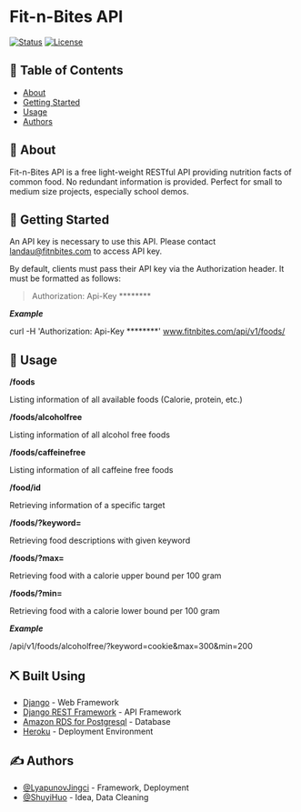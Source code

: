 
<h1 align="left">Fit-n-Bites API</h1>

<div align="left">

  [![Status](https://img.shields.io/badge/status-active-success.svg)]() 
  [![License](https://img.shields.io/badge/license-MIT-blue.svg)](/LICENSE)

</div>

## 📝 Table of Contents
- [About](#about)
- [Getting Started](#getting_started)
- [Usage](#usage)
- [Authors](#authors)


## 🧐 About <a name = "about"></a>
Fit-n-Bites API is a free light-weight RESTful API providing nutrition facts of common food. No redundant information is provided. Perfect for small to medium size projects, especially school demos. 

## 🏁 Getting Started <a name = "getting_started"></a>
An API key is necessary to use this API. Please contact landau@fitnbites.com to access API key.

By default, clients must pass their API key via the Authorization header. It must be formatted as follows:

> Authorization: Api-Key ********

***Example***

 curl -H 'Authorization: Api-Key ********' www.fitnbites.com/api/v1/foods/

## 🎈 Usage <a name="usage"></a>
**/foods**
 
 Listing information of all available foods (Calorie, protein, etc.)

**/foods/alcoholfree**

 Listing information of all alcohol free foods

**/foods/caffeinefree**

 Listing information of all caffeine free foods
 
**/food/id**

 Retrieving information of a specific target

**/foods/?keyword=**

 Retrieving food descriptions with given keyword
 
**/foods/?max=**

 Retrieving food with a calorie upper bound per 100 gram

**/foods/?min=**

 Retrieving food with a calorie lower bound per 100 gram
 
***Example***
 
 /api/v1/foods/alcoholfree/?keyword=cookie&max=300&min=200
 
## ⛏️ Built Using <a name = "built_using"></a>
- [Django](https://www.djangoproject.com/) - Web Framework
- [Django REST Framework](https://www.django-rest-framework.org/) - API Framework
- [Amazon RDS for Postgresql](https://aws.amazon.com/rds/) - Database
- [Heroku](www.heroku.com) - Deployment Environment

## ✍️ Authors <a name = "authors"></a>
- [@LyapunovJingci](https://github.com/LyapunovJingci) - Framework, Deployment
- [@ShuyiHuo](https://github.com/ShuyiHuo) - Idea, Data Cleaning




